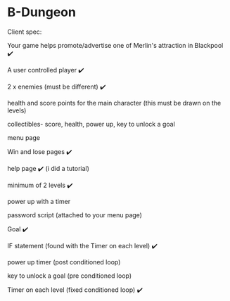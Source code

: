 # B-Dungeon

Client spec:

Your game helps promote/advertise one of Merlin's attraction in Blackpool ✔️

A user controlled player ✔️

2 x enemies (must be different) ✔️

health and score points for the main character (this must be drawn on the levels) 

collectibles- score, health, power up, key to unlock a goal

menu page 

Win and lose pages ✔️

help page ✔️ (i did a tutorial)

minimum of 2 levels ✔️

power up with a timer

password script (attached to your menu page) 

Goal ✔️

IF statement (found with the Timer on each level) ✔️

power up timer (post conditioned loop)

key to unlock a goal (pre conditioned loop) 

Timer on each level (fixed conditioned loop) ✔️ 

